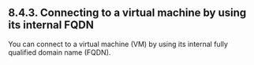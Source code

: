 ## 8.4.3. Connecting to a virtual machine by using its internal FQDN

You can connect to a virtual machine (VM) by using its internal fully qualified domain name (FQDN).

